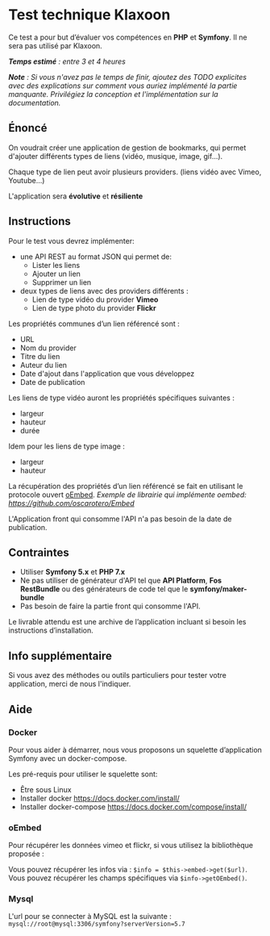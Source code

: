 # Test technique Klaxoon

Ce test a pour but d’évaluer vos compétences en **PHP** et **Symfony**.
Il ne sera pas utilisé par Klaxoon.

_**Temps estimé** : entre 3 et 4 heures_

_**Note** : Si vous n'avez pas le temps de finir, ajoutez des TODO explicites avec des explications 
sur comment vous auriez implémenté la partie manquante.
Privilégiez la conception et l'implémentation sur la documentation._

## Énoncé

On voudrait créer une application de gestion de bookmarks, qui permet d'ajouter différents types de 
liens (vidéo, musique, image, gif...).

Chaque type de lien peut avoir plusieurs providers. (liens vidéo avec Vimeo, Youtube…)

L'application sera **évolutive** et **résiliente**

## Instructions

Pour le test vous devrez implémenter:
- une API REST au format JSON qui permet de:
  + Lister les liens
  + Ajouter un lien
  + Supprimer un lien
- deux types de liens avec des providers différents :
  + Lien de type vidéo du provider **Vimeo**
  + Lien de type photo du provider **Flickr**

Les propriétés communes d’un lien référencé sont :
* URL
* Nom du provider
* Titre du lien
* Auteur du lien
* Date d'ajout dans l'application que vous développez
* Date de publication

Les liens de type vidéo auront les propriétés spécifiques suivantes :
* largeur
* hauteur
* durée

Idem pour les liens de type image :
* largeur
* hauteur

La récupération des propriétés d’un lien référencé se fait en utilisant le protocole ouvert [oEmbed](http://oembed.com/).
_Exemple de librairie qui implémente oembed: https://github.com/oscarotero/Embed_

L'Application front qui consomme l'API n'a pas besoin de la date de publication.

## Contraintes

- Utiliser **Symfony 5.x** et **PHP 7.x**
- Ne pas utiliser de générateur d'API tel que **API Platform**, **Fos RestBundle** ou des générateurs de code tel que le **symfony/maker-bundle**
- Pas besoin de faire la partie front qui consomme l'API.

Le livrable attendu est une archive de l’application incluant si besoin les instructions d’installation.

## Info supplémentaire

Si vous avez des méthodes ou outils particuliers pour tester votre application, merci de nous l'indiquer.

## Aide

### Docker
Pour vous aider à démarrer, nous vous proposons un squelette d’application Symfony avec un docker-compose.

Les pré-requis pour utiliser le squelette sont:

* Être sous Linux
* Installer docker https://docs.docker.com/install/
* Installer docker-compose https://docs.docker.com/compose/install/

### oEmbed

Pour récupérer les données vimeo et flickr, si vous utilisez la bibliothèque proposée :

Vous pouvez récupérer les infos via : `$info = $this->embed->get($url)`.
Vous pouvez récupérer les champs spécifiques via `$info->getOEmbed()`.

### Mysql

L'url pour se connecter à MySQL est la suivante : `mysql://root@mysql:3306/symfony?serverVersion=5.7`
